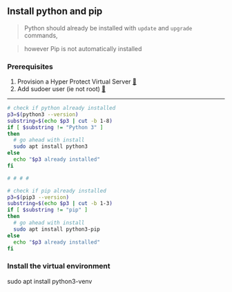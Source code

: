 ## Install python and pip
> Python should already be installed with `update` and `upgrade` commands,

> however Pip is not automatically installed

### Prerequisites
1. Provision a Hyper Protect Virtual Server [:link:](../hp_virtual_server/README.md)
2. Add sudoer user (ie not root) [:link:](../add_user/README.md)
----

```bash
# check if python already installed
p3=$(python3 --version)
substring=$(echo $p3 | cut -b 1-8)
if [ $substring != "Python 3" ]
then
  # go ahead with install
  sudo apt install python3
else
  echo "$p3 already installed"
fi

# # # #

# check if pip already installed
p3=$(pip3 --version)
substring=$(echo $p3 | cut -b 1-3)
if [ $substring != "pip" ]
then
  # go ahead with install
  sudo apt install python3-pip
else
  echo "$p3 already installed"
fi
```

### Install the virtual environment
sudo apt install python3-venv
